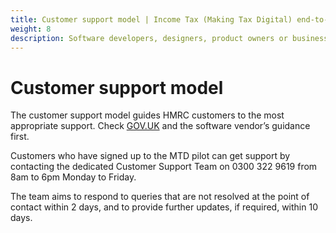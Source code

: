 ```yaml
---
title: Customer support model | Income Tax (Making Tax Digital) end-to-end service guide
weight: 8
description: Software developers, designers, product owners or business analysts. Integrate your software with the Income Tax API for Making Tax Digital.
---
```


# Customer support model
<!--- Section owner: MTD Programme --->

The customer support model guides HMRC customers to the most appropriate support. Check [GOV.UK](http://gov.uk/) and the software vendor’s guidance first.

Customers who have signed up to the MTD pilot can get support by contacting the dedicated Customer Support Team on 0300 322 9619 from 8am to 6pm Monday to Friday. 

The team aims to respond to queries that are not resolved at the point of contact within 2 days, and to provide further updates, if required, within 10 days.

